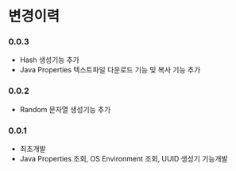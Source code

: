 # 변경이력

### 0.0.3
* Hash 생성기능 추가
* Java Properties 텍스트파일 다운로드 기능 및 복사 기능 추가

### 0.0.2
* Random 문자열 생성기능 추가

### 0.0.1
* 최초개발
* Java Properties 조회, OS Environment 조회, UUID 생성기 기능개발